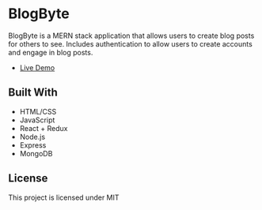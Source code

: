 # BlogByte

BlogByte is a MERN stack application that allows users to create blog posts for others to see. Includes authentication to allow users to create accounts and engage in blog posts.

- [Live Demo](https://warm-tundra-93422.herokuapp.com/)

## Built With

- HTML/CSS
- JavaScript
- React + Redux
- Node.js
- Express
- MongoDB

## License

This project is licensed under MIT
